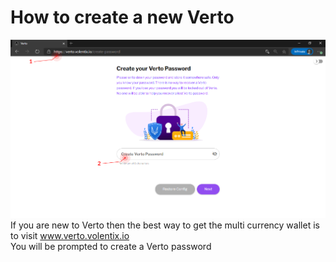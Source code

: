 # How to create a new Verto
![](https://raw.githubusercontent.com/Volentix/blog/master/faq/assets/create-password.png)
If you are new to Verto then the best way to get the multi currency wallet is to visit www.verto.volentix.io   
You will be prompted to create a Verto password   
